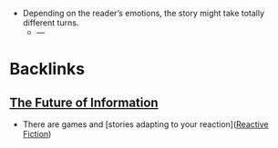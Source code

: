 - Depending on the reader’s emotions, the story might take totally different turns.
    - — 

# Backlinks
## [The Future of Information](<The Future of Information.md>)
- There are games and [stories adapting to your reaction]([Reactive Fiction](<Reactive Fiction.md>))

